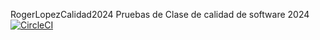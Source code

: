 RogerLopezCalidad2024
Pruebas de Clase de calidad de software 2024 [![CircleCI](https://dl.circleci.com/status-badge/img/gh/RogerLopez1111/circleCiTestFCA/tree/main.svg?style=svg)](https://dl.circleci.com/status-badge/redirect/gh/RogerLopez1111/circleCiTestFCA/tree/main)
